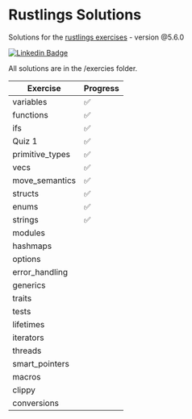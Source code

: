 # Rustlings Solutions

Solutions for the [rustlings exercises](https://github.com/rust-lang/rustlings) - version @5.6.0

<div align="left">

[![Linkedin Badge](https://img.shields.io/badge/-LinkedIn-blue?style=flat-square&logo=Linkedin&logoColor=white&link=https://www.linkedin.com/in/minsu-kim-336289160/)](https://www.linkedin.com/in/stevenhedges/)

</div>

All solutions are in the /exercies folder.

| Exercise               | Progress    |
| ---------------------- | ----------- |
| variables              | ✅          |
| functions              | ✅          |
| ifs                    | ✅          |
| Quiz 1                 | ✅          |
| primitive_types        | ✅          |
| vecs                   | ✅          |
| move_semantics         | ✅          |
| structs                | ✅          |
| enums                  | ✅          |
| strings                | ✅          |
| modules                |           |
| hashmaps               |           |
| options                |           |
| error_handling         |           |
| generics               |           |
| traits                 |           |
| tests                  |           |
| lifetimes              |           |
| iterators              |           |
| threads                |           |
| smart_pointers         |           |
| macros                 |           |
| clippy                 |           |
| conversions            |           |
